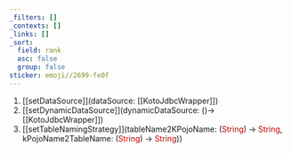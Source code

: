```yaml
---
_filters: []
_contexts: []
_links: []
_sort:
  field: rank
  asc: false
  group: false
sticker: emoji//2699-fe0f
---
```

1. [[setDataSource]](dataSource: [[KotoJdbcWrapper]])
2. [[setDynamicDataSource]](dynamicDataSource: ()->[[KotoJdbcWrapper]])
3. [[setTableNamingStrategy]](tableName2KPojoName: (<span style="color:#c00000">String</span>) -> <span style="color:#c00000">String</span>, kPojoName2TableName: (<span style="color:#c00000">String</span>) -> <span style="color:#c00000">String</span>))